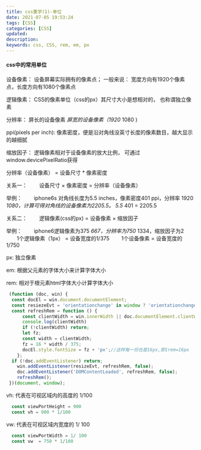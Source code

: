 ```yaml
---
title: css重学(1)-单位
date: 2021-07-05 19:53:24
tags: [CSS]
categories: [CSS]
updated:
description:
keywords: css, CSS, rem, em, px
---
```


#### css中的常用单位

设备像素： 设备屏幕实际拥有的像素点； 一般来说： 宽度方向有1920个像素点，长度方向有1080个像素点

逻辑像素： CSS的像素单位（css的px）其尺寸大小是想相对的， 也称谓独立像素

分辨率： 屏长的设备像素 *屏宽的设备像素（1920* 1080 )

ppi(pixels per inch): 像素密度，便是沿对角线没英寸长度的像素数目，越大显示的越细腻

缩放因子： 逻辑像素相对于设备像素的放大比例， 可通过window.devicePixelRatio获得

分辨率（设备像素） = 设备尺寸 * 像素密度

关系一：
  设备尺寸 × 像素密度 = 分辨率（设备像素）

举例：
  iphone6s 对角线长度为5.5 inches，像素密度401 ppi，分辨率 1920 *1080，计算可得对角线的设备像素为2205.5。
5.5* 401 = 2205.5

关系二：
  逻辑像素(css的px) = 设备像素 × 缩放因子

举例：
  iphone6逻辑像素为375 *667，分辨率为750* 1334，缩放因子为2
  1个逻辑像素（1px） = 设备宽度的1/375
  1个设备像素 = 设备宽度的1/750

px: 独立像素

em: 根据父元素的字体大小来计算字体大小

rem: 相对于根元素html字体大小计算字体大小

``` javascript
 (function (doc, win) {
  const docEl = win.document.documentElement;
  const resiezeEvt = 'orientationchange' in window ? 'orientationchange' : 'resize';
  const refreshRem = function () {
      const clientWidth = win.innerWidth || doc.documentElement.clientWidth || doc.body.clientWidth;
      console.log(clientWidth)
      if (!clientWidth) return;
      let fz;
      const width = clientWidth;
      fz = 16 * width / 375;
      docEl.style.fontSize = fz + 'px';//这样每一份也是16px,即1rem=16px
    };
  if (!doc.addEventListener) return;
    win.addEventListener(resizeEvt, refreshRem, false);
    doc.addEventListener('DOMContentLoaded', refreshRem, false);
    refreshRem();
 })(document, window);
```


vh: 代表在可视区域内的高度的 1/100

``` javascript
  const viewPortHeight = 900
  const vh = 900 * 1/100
```

vw: 代表在可视区域内宽度的 1/ 100

```javascript
  const viewPortWidth = 1/ 100 
  const vw  = 750 * 1/100
```